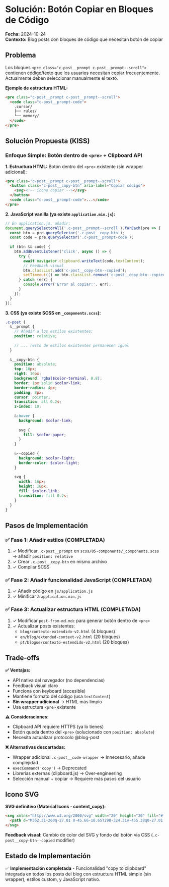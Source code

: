 # Solución: Botón Copiar en Bloques de Código

**Fecha:** 2024-10-24  
**Contexto:** Blog posts con bloques de código que necesitan botón de copiar

## Problema

Los bloques `<pre class="c-post__prompt c-post__prompt--scroll">` contienen código/texto que los usuarios necesitan copiar frecuentemente. Actualmente deben seleccionar manualmente el texto.

**Ejemplo de estructura HTML:**
```html
<pre class="c-post__prompt c-post__prompt--scroll">
  <code class="c-post__prompt-code">
    .cursor/
    ├── rules/
    └── memory/
  </code>
</pre>
```

## Solución Propuesta (KISS)

### Enfoque Simple: Botón dentro de `<pre>` + Clipboard API

**1. Estructura HTML:**
Botón dentro del `<pre>` existente (sin wrapper adicional):

```html
<pre class="c-post__prompt c-post__prompt--scroll">
  <button class="c-post__copy-btn" aria-label="Copiar código">
    <svg><!-- icono copiar --></svg>
  </button>
  <code class="c-post__prompt-code">...</code>
</pre>
```

**2. JavaScript vanilla (ya existe `application.min.js`):**
```javascript
// En application.js, añadir:
document.querySelectorAll('.c-post__prompt--scroll').forEach(pre => {
  const btn = pre.querySelector('.c-post__copy-btn');
  const code = pre.querySelector('.c-post__prompt-code');
  
  if (btn && code) {
    btn.addEventListener('click', async () => {
      try {
        await navigator.clipboard.writeText(code.textContent);
        // Feedback visual
        btn.classList.add('c-post__copy-btn--copied');
        setTimeout(() => btn.classList.remove('c-post__copy-btn--copied'), 2000);
      } catch (err) {
        console.error('Error al copiar:', err);
      }
    });
  }
});
```

**3. CSS (ya existe SCSS en `_components.scss`):**
```scss
.c-post {
  &__prompt {
    // Añadir a los estilos existentes:
    position: relative;
    
    // ... resto de estilos existentes permanecen igual
  }
  
  &__copy-btn {
    position: absolute;
    top: 10px;
    right: 10px;
    background: rgba($color-terminal, 0.8);
    border: 1px solid $color-link;
    border-radius: 4px;
    padding: 8px;
    cursor: pointer;
    transition: all 0.2s;
    z-index: 10;
    
    &:hover {
      background: $color-link;
      
      svg {
        fill: $color-paper;
      }
    }
    
    &--copied {
      background: $color-light;
      border-color: $color-light;
    }
    
    svg {
      width: 16px;
      height: 16px;
      fill: $color-link;
      transition: fill 0.2s;
    }
  }
}
```

## Pasos de Implementación

### ✅ Fase 1: Añadir estilos (COMPLETADA)
1. ✓ Modificar `.c-post__prompt` en `scss/05-components/_components.scss` → añadir `position: relative`
2. ✓ Crear `.c-post__copy-btn` en mismo archivo
3. ✓ Compilar SCSS

### ✅ Fase 2: Añadir funcionalidad JavaScript (COMPLETADA)
1. ✓ Añadir código en `js/application.js`
2. ✓ Minificar a `application.min.js`

### ✅ Fase 3: Actualizar estructura HTML (COMPLETADA)
1. ✓ Modificar `post-from-md.mdc` para generar botón dentro de `<pre>`
2. ✓ Actualizar posts existentes:
   - `blog/contexto-extendido-v2.html` (4 bloques)
   - `en/blog/extended-context-v2.html` (20 bloques)
   - `pt/blogue/contexto-estendido-v2.html` (20 bloques)

## Trade-offs

**✅ Ventajas:**
- API nativa del navegador (no dependencias)
- Feedback visual claro
- Funciona con keyboard (accesible)
- Mantiene formato del código (usa `textContent`)
- **Sin wrapper adicional** → HTML más limpio
- Usa estructura `<pre>` existente

**⚠️ Consideraciones:**
- Clipboard API requiere HTTPS (ya lo tienes)
- Botón queda dentro del `<pre>` (solucionado con `position: absolute`)
- Necesita actualizar protocolo @blog-post

**❌ Alternativas descartadas:**
- Wrapper adicional `.c-post__code-wrapper` → Innecesario, añade complejidad
- `execCommand('copy')` → Deprecated
- Librerías externas (clipboard.js) → Over-engineering
- Selección manual + copiar → Requiere más pasos del usuario

## Icono SVG

**SVG definitivo (Material Icons - content_copy):**
```html
<svg xmlns="http://www.w3.org/2000/svg" width="20" height="20" fill="#fff" viewBox="0 -960 960 960">
  <path d="M362.31-260q-27.01 0-45.66-18.65T298-324.31v-455.38q0-27.01 18.65-45.66T362.31-844h359.38q27.01 0 45.66 18.65T786-779.69v455.38q0 27.01-18.65 45.66T721.69-260zm0-52h359.38q4.62 0 8.46-3.85 3.85-3.84 3.85-8.46v-455.38q0-4.62-3.85-8.46-3.84-3.85-8.46-3.85H362.31q-4.62 0-8.46 3.85-3.85 3.84-3.85 8.46v455.38q0 4.62 3.85 8.46 3.84 3.85 8.46 3.85m-124 176q-27.01 0-45.66-18.65T174-200.31v-507.38h52v507.38q0 4.62 3.85 8.46 3.84 3.85 8.46 3.85h411.38v52zM350-312v-480z"/>
</svg>
```

**Feedback visual:** Cambio de color del SVG y fondo del botón via CSS (`.c-post__copy-btn--copied` modifier)

## Estado de Implementación

✅ **Implementación completada** - Funcionalidad "copy to clipboard" integrada en todos los posts del blog con estructura HTML simple (sin wrapper), estilos custom, y JavaScript nativo.

